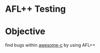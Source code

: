 # AFL++ Testing

# Objective

find bugs within [awesome-c](https://github.com/uhub/awesome-c) by using AFL++
